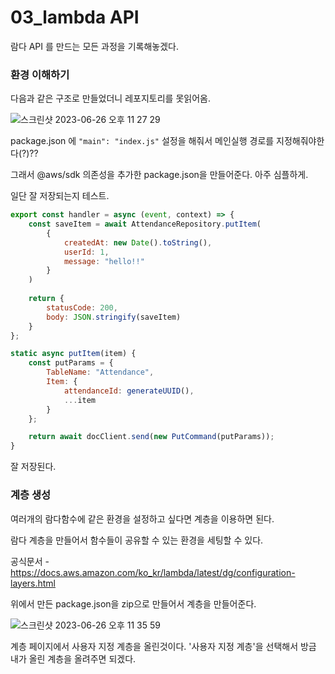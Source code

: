 # 03_lambda API

람다 API 를 만드는 모든 과정을 기록해놓겠다.

### 환경 이해하기
다음과 같은 구조로 만들었더니 레포지토리를 못읽어옴.

![스크린샷 2023-06-26 오후 11 27 29](https://github.com/zieunx/TIL/assets/48097396/2714d83b-1f25-4f29-aae7-8b83d24b4c7f)

package.json 에 `"main": "index.js"` 설정을 해줘서 메인실행 경로를 지정해줘야한다(?)??

그래서 @aws/sdk 의존성을 추가한 package.json을 만들어준다. 아주 심플하게.

일단 잘 저장되는지 테스트.

```javascript
export const handler = async (event, context) => {
    const saveItem = await AttendanceRepository.putItem(
        {
            createdAt: new Date().toString(),
            userId: 1,
            message: "hello!!"
        }
    )
    
    return {
        statusCode: 200,
        body: JSON.stringify(saveItem)
    }
};
```

```javascript
static async putItem(item) {
    const putParams = {
        TableName: "Attendance",
        Item: {
            attendanceId: generateUUID(),
            ...item
        }
    };

    return await docClient.send(new PutCommand(putParams));
}
```

잘 저장된다.


### 계층 생성

여러개의 람다함수에 같은 환경을 설정하고 싶다면 계층을 이용하면 된다.

람다 계층을 만들어서 함수들이 공유할 수 있는 환경을 세팅할 수 있다.  

공식문서 - https://docs.aws.amazon.com/ko_kr/lambda/latest/dg/configuration-layers.html

위에서 만든 package.json을 zip으로 만들어서 계층을 만들어준다.

![스크린샷 2023-06-26 오후 11 35 59](https://github.com/zieunx/TIL/assets/48097396/d999d471-c4b0-4a9c-8264-d5a93611a228)

계층 페이지에서 사용자 지정 계층을 올린것이다. '사용자 지정 계층'을 선택해서 방금 내가 올린 계층을 올려주면 되겠다.

